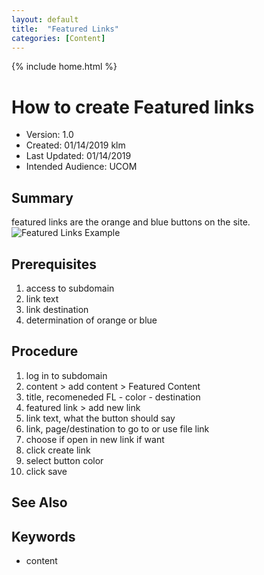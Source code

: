 ```yaml
---
layout: default
title:  "Featured Links"
categories: [Content] 
---
```

{% include home.html %}
# How to create Featured links
* Version: 1.0
* Created: 01/14/2019 klm
* Last Updated: 01/14/2019
* Intended Audience: UCOM

## Summary
featured links are the orange and blue buttons on the site.
![Featured Links Example](images/featured-links_example.png "Featured Links Example")

## Prerequisites

 1. access to subdomain
 2. link text
 3. link destination
 4. determination of orange or blue

## Procedure

1. log in to subdomain
2. content > add content > Featured Content
3. title, recomeneded FL - color - destination
4. featured link > add new link
5. link text, what the button should say
6. link, page/destination to go to or use file link
7. choose if open in new link if want
8. click create link
9. select button color
10. click save


## See Also


## Keywords

* content

